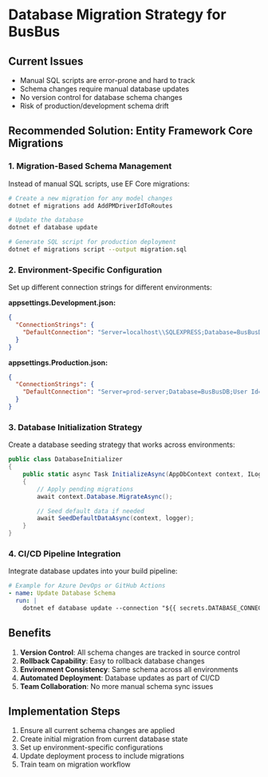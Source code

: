 # Database Migration Strategy for BusBus

## Current Issues
- Manual SQL scripts are error-prone and hard to track
- Schema changes require manual database updates
- No version control for database schema changes
- Risk of production/development schema drift

## Recommended Solution: Entity Framework Core Migrations

### 1. Migration-Based Schema Management

Instead of manual SQL scripts, use EF Core migrations:

```bash
# Create a new migration for any model changes
dotnet ef migrations add AddPMDriverIdToRoutes

# Update the database
dotnet ef database update

# Generate SQL script for production deployment
dotnet ef migrations script --output migration.sql
```

### 2. Environment-Specific Configuration

Set up different connection strings for different environments:

**appsettings.Development.json:**
```json
{
  "ConnectionStrings": {
    "DefaultConnection": "Server=localhost\\SQLEXPRESS;Database=BusBusDB_Dev;Trusted_Connection=true;TrustServerCertificate=true;"
  }
}
```

**appsettings.Production.json:**
```json
{
  "ConnectionStrings": {
    "DefaultConnection": "Server=prod-server;Database=BusBusDB;User Id=busbus_app;Password=secure_password;TrustServerCertificate=true;"
  }
}
```

### 3. Database Initialization Strategy

Create a database seeding strategy that works across environments:

```csharp
public class DatabaseInitializer
{
    public static async Task InitializeAsync(AppDbContext context, ILogger logger)
    {
        // Apply pending migrations
        await context.Database.MigrateAsync();

        // Seed default data if needed
        await SeedDefaultDataAsync(context, logger);
    }
}
```

### 4. CI/CD Pipeline Integration

Integrate database updates into your build pipeline:

```yaml
# Example for Azure DevOps or GitHub Actions
- name: Update Database Schema
  run: |
    dotnet ef database update --connection "${{ secrets.DATABASE_CONNECTION_STRING }}"
```

## Benefits

1. **Version Control**: All schema changes are tracked in source control
2. **Rollback Capability**: Easy to rollback database changes
3. **Environment Consistency**: Same schema across all environments
4. **Automated Deployment**: Database updates as part of CI/CD
5. **Team Collaboration**: No more manual schema sync issues

## Implementation Steps

1. Ensure all current schema changes are applied
2. Create initial migration from current database state
3. Set up environment-specific configurations
4. Update deployment process to include migrations
5. Train team on migration workflow

